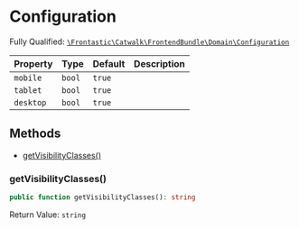 #  Configuration

Fully Qualified: [`\Frontastic\Catwalk\FrontendBundle\Domain\Configuration`](../../../../src/php/FrontendBundle/Domain/Configuration.php)

Property|Type|Default|Description
--------|----|-------|-----------
`mobile`|`bool`|`true`|
`tablet`|`bool`|`true`|
`desktop`|`bool`|`true`|

## Methods

* [getVisibilityClasses()](#getvisibilityclasses)

### getVisibilityClasses()

```php
public function getVisibilityClasses(): string
```

Return Value: `string`

